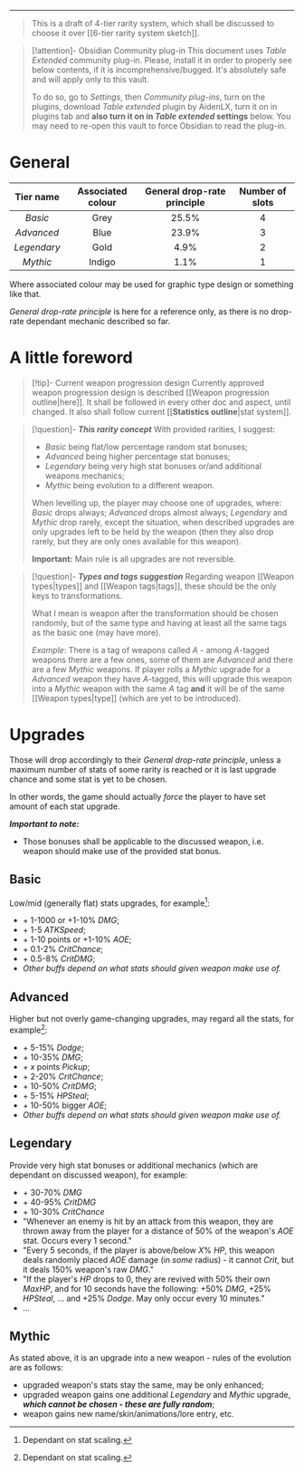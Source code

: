 ___

>This is a draft of 4-tier rarity system, which shall be discussed to choose it over [[6-tier rarity system sketch]].

>[!attention]- Obsidian Community plug-in
>This document uses *Table Extended* community plug-in. Please, install it in order to properly see below contents, if it is incomprehensive/bugged. It's absolutely safe and will apply only to this vault. 
>
>To do so, go to *Settings*, then *Community plug-ins*, turn on the plugins, download *Table extended* plugin by AidenLX, turn it on in plugins tab and **also turn it on in *Table extended* settings** below. You may need to re-open this vault to force Obsidian to read the plug-in.
# General

| Tier name | Associated colour | General drop-rate principle | Number of slots |
| :---: | :---: | :---: | :---: |
| *Basic* | Grey | 25.5% | 4 |
| *Advanced* | Blue | 23.9% | 3 |
| *Legendary* | Gold | 4.9% | 2 |
| *Mythic* | Indigo | 1.1% | 1 |

Where associated colour may be used for graphic type design or something like that.

*General drop-rate principle* is here for a reference only, as there is no drop-rate dependant mechanic described so far.
# A little foreword

>[!tip]- Current weapon progression design
>Currently approved weapon progression design is described [[Weapon progression outline|here]]. It shall be followed in every other doc and aspect, until changed. It also shall follow current [[__Statistics outline__|stat system]].

>[!question]- ***This rarity concept***
>With provided rarities, I suggest:
>- *Basic* being flat/low percentage random stat bonuses;
>- *Advanced* being higher percentage stat bonuses;
>- *Legendary* being very high stat bonuses or/and additional weapons mechanics;
>- *Mythic* being evolution to a different weapon.
>
>When levelling up, the player may choose one of upgrades, where: *Basic* drops always; *Advanced* drops almost always; *Legendary* and *Mythic* drop rarely, except the situation, when described upgrades are only upgrades left to be held by the weapon (then they also drop rarely, but they are only ones available for this weapon).
>
>**Important:** Main rule is all upgrades are not reversible. 

>[!question]- ***Types and tags suggestion*** 
>Regarding weapon [[Weapon types|types]] and [[Weapon tags|tags]], these should be the only keys to transformations.
>
>What I mean is weapon after the transformation should be chosen randomly, but of the same type and having at least all the same tags as the basic one (may have more). 
>
>*Example*:
>There is a tag of weapons called *A* - among *A*-tagged weapons there are a few ones, some of them are *Advanced* and there are a few *Mythic* weapons. If player rolls a *Mythic* upgrade for a *Advanced* weapon they have *A*-tagged, this will upgrade this weapon into a *Mythic* weapon with the same *A* tag **and** it will be of the same [[Weapon types|type]] (which are yet to be introduced).
# Upgrades

Those will drop accordingly to their *General drop-rate principle*, unless a maximum number of stats of some rarity is reached or it is last upgrade chance and some stat is yet to be chosen.

In other words, the game should actually *force* the player to have set amount of each stat upgrade.

***Important to note:*** 
- Those bonuses shall be applicable to the discussed weapon, i.e. weapon should make use of the provided stat bonus.


## Basic

Low/mid (generally flat) stats upgrades, for example[^3]\:

- \+ 1-1000 or \+1-10% *DMG*;
- \+ 1-5 *ATKSpeed*;
- \+ 1-10 points or \+1-10% *AOE*;
- \+ 0.1-2% *CritChance*;
- \+ 0.5-8% *CritDMG*;
- *Other buffs depend on what stats should given weapon make use of.*

## Advanced

Higher but not overly game-changing upgrades, may regard all the stats, for example[^3]\:

- \+ 5-15% *Dodge*;
- \+ 10-35% *DMG*;
- \+ *x* points *Pickup*;
- \+ 2-20% *CritChance*;
- \+ 10-50% *CritDMG*;
- \+ 5-15% *HPSteal*;
- \+ 10-50% bigger *AOE*;
- *Other buffs depend on what stats should given weapon make use of.*

## Legendary

Provide very high stat bonuses or additional mechanics (which are dependant on discussed weapon), for example:

- \+ 30-70% *DMG*
- \+ 40-95% *CritDMG*
- \+ 10-30% *CritChance*
- "Whenever an enemy is hit by an attack from this weapon, they are thrown away from the player for a distance of 50% of the weapon's *AOE* stat. Occurs every 1 second."
- "Every 5 seconds, if the player is above/below *X*% *HP*, this weapon deals randomly placed *AOE* damage (in *some* radius) - it cannot *Crit*, but it deals 150% weapon's raw *DMG*."
- "If the player's *HP* drops to 0, they are revived with 50% their own *MaxHP*, and for 10 seconds have the following: +50% *DMG*, +25% *HPSteal*, ... and +25% *Dodge*. May only occur every 10 minutes."
- ...
## Mythic

As stated above, it is an upgrade into a new weapon - rules of the evolution are as follows:
- upgraded weapon's stats stay the same, may be only enhanced;
- upgraded weapon gains one additional *Legendary* and *Mythic* upgrade, ***which cannot be chosen - these are fully random***;
- weapon gains new name/skin/animations/lore entry, etc.

[^3]: Dependant on stat scaling.
